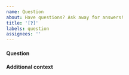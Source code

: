 ```yaml
---
name: Question
about: Have questions? Ask away for answers!
title: '[❓]'
labels: question
assignees: ''
---
```


<!-- PLEASE delete the sections that are not applicable to you. -->

#### Question

<!-- What is your question about? -->

#### Additional context

<!-- Feel free to provide any additional context including screenshots -->
